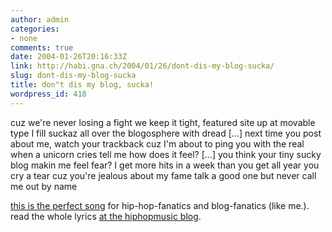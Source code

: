 ```yaml
---
author: admin
categories:
- none
comments: true
date: 2004-01-26T20:16:33Z
link: http://habi.gna.ch/2004/01/26/dont-dis-my-blog-sucka/
slug: dont-dis-my-blog-sucka
title: don"t dis my blog, sucka!
wordpress_id: 418
---
```


<rap-mode>


cuz we're never losing a fight 
we keep it tight, featured site up at movable type 
I fill suckaz all over the blogosphere with dread 
[...]
next time you post about me, watch your trackback 
cuz I'm about to ping you with the real 
when a unicorn cries tell me how does it feel?
[...]
you think your tiny sucky blog makin me feel fear? 
I get more hits in a week than you get all year 
you cry a tear cuz you're jealous about my fame 
talk a good one but never call me out by name
</rap-mode>

[this is the perfect song](http://www.eyeambic.com/mp3/unicornfinal.mp3) for hip-hop-fanatics and blog-fanatics (like me.).
read the whole lyrics [at the hiphopmusic blog](http://www.hiphopmusic.com/archives/000341.html).
